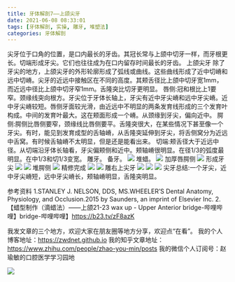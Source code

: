 ```yaml
---
title: 牙体解剖7——上颌尖牙
date: 2021-06-08 08:33:01
tags: [牙体解剖, 实操, 雕牙, 堆塑法]
categories: 牙体解剖
---
```

尖牙位于口角的位置，是口内最长的牙齿。其冠长常与上颌中切牙一样，而牙根更长。切端形成牙尖。它们也往往成为在口内留存时间最长的牙齿。
上颌尖牙
除了牙尖的地方，上颌尖牙的外形轮廓形成了弧线或曲线。这些曲线形成了近中切嵴和远中切嵴。尖牙的近远中接触区在不同的高度。其颊舌径比上颌中切牙宽1mm，而近远中径比上颌中切牙窄1mm。舌隆突比切牙更明显。
唇侧:冠和根比上1要窄。颈缘线突向根方。牙尖位于牙体长轴上，牙尖有近中牙尖嵴和远中牙尖嵴。近中牙尖嵴较短。唇侧牙面较光滑，由近远中不明显的两条发育线形成的三个发育叶构成。中间的发育叶最大。这在颊面形成一个嵴。从颈缘到牙尖，偏向近中。
腭侧:腭侧比唇侧要窄，颈缘线比唇侧要平。舌隆突很大，在某些情况下甚至像一个牙尖。有时，能见到发育成型的舌轴嵴，从舌隆突延伸到牙尖，将舌侧窝分为近远中舌窝。有时候舌轴嵴不太明显，但是还是能看出来。
切端:颊舌径大于近远中径。从切端沿牙体长轴看，牙尖偏颊侧和近中。颊轴嵴很明显。在径1/3的弧度最明显。在中1/3和切1/3变宽。
雕牙。
备牙。
![](https://zymblog-1258069789.cos.ap-chengdu.myqcloud.com/blog0249-toothcarve/31/01.png)
堆蜡。
![](https://zymblog-1258069789.cos.ap-chengdu.myqcloud.com/blog0249-toothcarve/31/02.png)
加厚唇腭侧
![](https://zymblog-1258069789.cos.ap-chengdu.myqcloud.com/blog0249-toothcarve/31/03.png)
形成牙尖
![](https://zymblog-1258069789.cos.ap-chengdu.myqcloud.com/blog0249-toothcarve/31/04.png)
![](https://zymblog-1258069789.cos.ap-chengdu.myqcloud.com/blog0249-toothcarve/31/05.png)
堆腭侧
![](https://zymblog-1258069789.cos.ap-chengdu.myqcloud.com/blog0249-toothcarve/31/06.png)
精修完成
![](https://zymblog-1258069789.cos.ap-chengdu.myqcloud.com/blog0249-toothcarve/31/07.png)
![](https://zymblog-1258069789.cos.ap-chengdu.myqcloud.com/blog0249-toothcarve/31/08.png)
雕右上尖牙
![](https://zymblog-1258069789.cos.ap-chengdu.myqcloud.com/blog0249-toothcarve/31/09.png)
![](https://zymblog-1258069789.cos.ap-chengdu.myqcloud.com/blog0249-toothcarve/31/10.png)
![](https://zymblog-1258069789.cos.ap-chengdu.myqcloud.com/blog0249-toothcarve/31/11.png)
尖牙总结:一个牙尖，近中牙尖嵴短，远中牙尖嵴长，颊轴嵴明显，舌隆突明显。




参考资料
1.STANLEY J. NELSON, DDS, MS.WHEELER’S
Dental Anatomy, Physiology, and
Occlusion.2015 by Saunders, an imprint of
Elsevier Inc.
2.【蜡型制作（滴蜡法）——上颌21-23   wax up - Upper Anterior bridge-哔哩哔哩】bridge-哔哩哔哩】https://b23.tv/zF8azK






我发文章的三个地方，欢迎大家在朋友圈等地方分享，欢迎点“在看”。
我的个人博客地址：https://zwdnet.github.io
我的知乎文章地址： https://www.zhihu.com/people/zhao-you-min/posts
我的微信个人订阅号：赵瑜敏的口腔医学学习园地








![](https://zymblog-1258069789.cos.ap-chengdu.myqcloud.com/other/wx.jpg)
